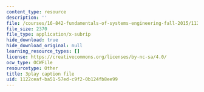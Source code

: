 ```yaml
---
content_type: resource
description: ''
file: /courses/16-842-fundamentals-of-systems-engineering-fall-2015/1122ceafba5157edc9f20b124fb8ee99_rh9ggz7vyM8.srt
file_size: 2370
file_type: application/x-subrip
hide_download: true
hide_download_original: null
learning_resource_types: []
license: https://creativecommons.org/licenses/by-nc-sa/4.0/
ocw_type: OCWFile
resourcetype: Other
title: 3play caption file
uid: 1122ceaf-ba51-57ed-c9f2-0b124fb8ee99
---
```

